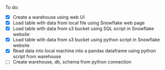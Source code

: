 To do:
- [x] Create a warehouse using web UI
- [x] Load table with data from local file using Snowflake web page
- [x] Load table with data from s3 bucket using SQL script in Snowflake website
- [x] Load table with data from s3 bucket using python script in Snowflake website
- [x] Read data into local machine into a pandas dataframe using python script from warehouse
- [ ] Create warehouse, db, schema from python connection